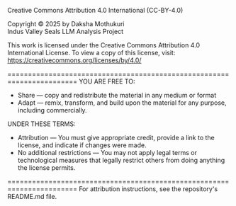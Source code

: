 Creative Commons Attribution 4.0 International (CC-BY-4.0)

Copyright © 2025 by Daksha Mothukuri  
Indus Valley Seals LLM Analysis Project

This work is licensed under the Creative Commons Attribution 4.0 International License.
To view a copy of this license, visit:
https://creativecommons.org/licenses/by/4.0/

=======================================================================
YOU ARE FREE TO:
- Share — copy and redistribute the material in any medium or format
- Adapt — remix, transform, and build upon the material
for any purpose, including commercially.

UNDER THESE TERMS:
- Attribution — You must give appropriate credit, provide a link to the license,
  and indicate if changes were made.
- No additional restrictions — You may not apply legal terms or technological
  measures that legally restrict others from doing anything the license permits.

=======================================================================
For attribution instructions, see the repository's README.md file.
